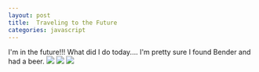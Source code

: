 ```yaml
---
layout: post
title:  Traveling to the Future
categories: javascript
---
```


I'm in the future!!! What did I do today.... I'm pretty sure I found Bender and had a beer.
<img src="http://www.robotplunger.com/wp-content/uploads/2011/06/bender.jpg">
<img src="http://s3.amazonaws.com/rapgenius/filepicker%2F90URbbaARRysdfTe3zpQ_futurama__bender_by_suzura-d59kq1p.png.jpg">
<img src="http://i381.photobucket.com/albums/oo252/speederice/tumblr_m0wbl6OXaC1rry7rso1_500.gif">